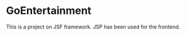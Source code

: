 GoEntertainment
===============

This is a project on JSF framework. JSP has been used for the frontend.

